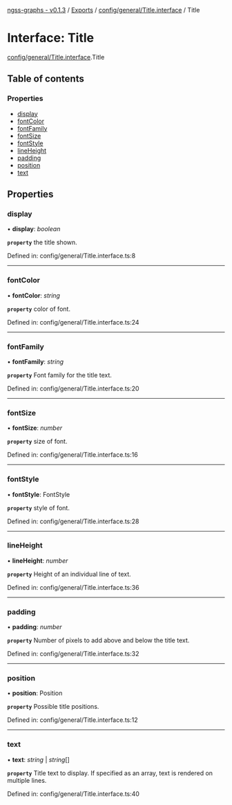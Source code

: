 [ngss-graphs - v0.1.3](../README.md) / [Exports](../modules.md) / [config/general/Title.interface](../modules/config_general_title_interface.md) / Title

# Interface: Title

[config/general/Title.interface](../modules/config_general_title_interface.md).Title

## Table of contents

### Properties

- [display](config_general_title_interface.title.md#display)
- [fontColor](config_general_title_interface.title.md#fontcolor)
- [fontFamily](config_general_title_interface.title.md#fontfamily)
- [fontSize](config_general_title_interface.title.md#fontsize)
- [fontStyle](config_general_title_interface.title.md#fontstyle)
- [lineHeight](config_general_title_interface.title.md#lineheight)
- [padding](config_general_title_interface.title.md#padding)
- [position](config_general_title_interface.title.md#position)
- [text](config_general_title_interface.title.md#text)

## Properties

### display

• **display**: *boolean*

**`property`** the title shown.

Defined in: config/general/Title.interface.ts:8

___

### fontColor

• **fontColor**: *string*

**`property`** color of font.

Defined in: config/general/Title.interface.ts:24

___

### fontFamily

• **fontFamily**: *string*

**`property`** Font family for the title text.

Defined in: config/general/Title.interface.ts:20

___

### fontSize

• **fontSize**: *number*

**`property`** size of font.

Defined in: config/general/Title.interface.ts:16

___

### fontStyle

• **fontStyle**: FontStyle

**`property`** style of font.

Defined in: config/general/Title.interface.ts:28

___

### lineHeight

• **lineHeight**: *number*

**`property`** Height of an individual line of text.

Defined in: config/general/Title.interface.ts:36

___

### padding

• **padding**: *number*

**`property`** Number of pixels to add above and below the title text.

Defined in: config/general/Title.interface.ts:32

___

### position

• **position**: Position

**`property`** Possible title positions.

Defined in: config/general/Title.interface.ts:12

___

### text

• **text**: *string* \| *string*[]

**`property`** Title text to display. If specified as an array, text is rendered on multiple lines.

Defined in: config/general/Title.interface.ts:40

